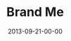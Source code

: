 ---
layout: message
category: message
series: "#culture"
title: "Brand Me"
date: 2013-09-21-00-00
message_id: 820
---